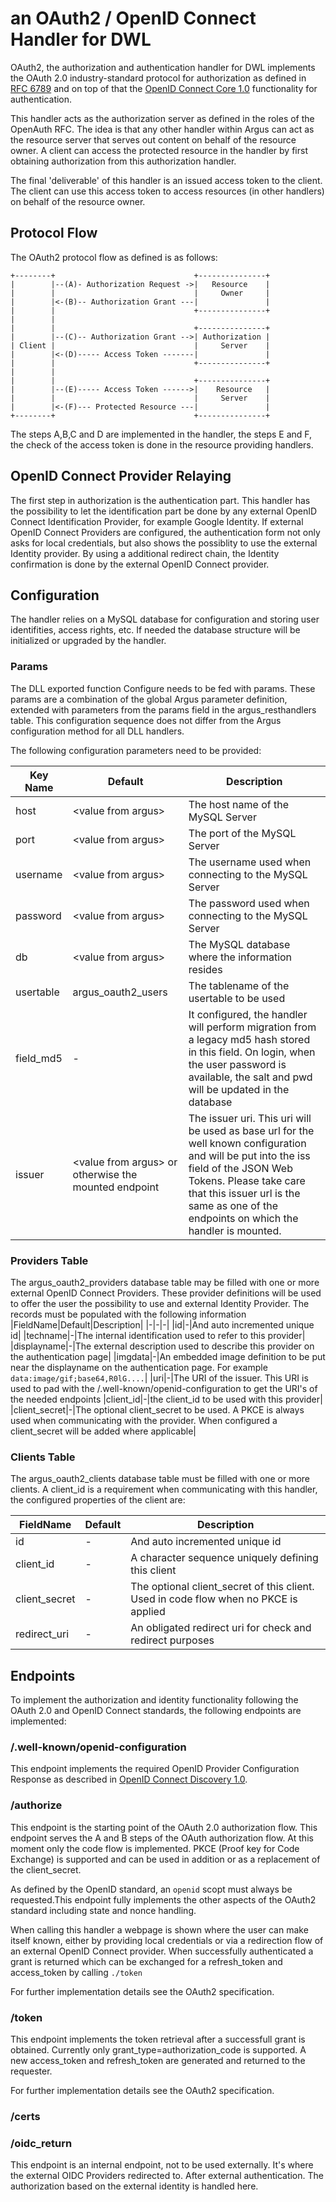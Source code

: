 # an OAuth2 / OpenID Connect Handler for DWL

OAuth2, the authorization and authentication handler for DWL implements the OAuth 2.0 industry-standard protocol for authorization as defined in [RFC 6789](https://datatracker.ietf.org/doc/html/rfc6749) and on top of that the [OpenID Connect Core 1.0](https://openid.net/specs/openid-connect-core-1_0.html) functionality for authentication.

This handler acts as the authorization server as defined in the roles of the OpenAuth RFC.
The idea is that any other handler within Argus can act as the resource server that serves out content on behalf of the resource owner.
A client can access the protected resource in the handler by first obtaining authorization from this authorization handler.

The final 'deliverable' of this handler is an issued access token to the client. The client can use this access token to access resources (in other handlers) on behalf of the resource owner.

## Protocol Flow
The OAuth2 protocol flow as defined is as follows:
```
+--------+                               +---------------+
|        |--(A)- Authorization Request ->|   Resource    |
|        |                               |     Owner     |
|        |<-(B)-- Authorization Grant ---|               |
|        |                               +---------------+
|        |
|        |                               +---------------+
|        |--(C)-- Authorization Grant -->| Authorization |
| Client |                               |     Server    |
|        |<-(D)----- Access Token -------|               |
|        |                               +---------------+
|        |
|        |                               +---------------+
|        |--(E)----- Access Token ------>|    Resource   |
|        |                               |     Server    |
|        |<-(F)--- Protected Resource ---|               |
+--------+                               +---------------+
```
The steps A,B,C and D are implemented in the handler, the steps E and F, the check of the access token is done in the resource providing handlers.

## OpenID Connect Provider Relaying
The first step in authorization is the authentication part. This handler has the possibility to let the identification part be done by any external OpenID Connect Identification Provider, for example Google Identity.
If external OpenID Connect Providers are configured, the authentication form not only asks for local credentials, but also shows the possiblity to use the external Identity provider. By using a additional redirect chain, the Identity confirmation is done by the external OpenID Connect provider.

## Configuration
The handler relies on a MySQL database for configuration and storing user identifities, access rights, etc. If needed the database structure will be initialized or upgraded by the handler.

### Params
The DLL exported function Configure needs to be fed with params. These params are a combination of the global Argus parameter definition, extended with parameters from the params field in the argus_resthandlers table. This configuration sequence does not differ from the Argus configuration method for all DLL handlers.

The following configuration parameters need to be provided:

|Key Name|Default|Description|
|-|-|-|
|host|\<value from argus\>|The host name of the MySQL Server|
|port|<value from argus\>|The port of the MySQL Server|
|username|<value from argus\>|The username used when connecting to the MySQL Server|
|password|<value from argus\>|The password used when connecting to the MySQL Server|
|db|<value from argus\>|The MySQL database where the information resides|
|usertable|argus_oauth2_users|The tablename of the usertable to be used|
|field_md5|-|It configured, the handler will perform migration from a legacy md5 hash stored in this field. On login, when the user password is available, the salt and pwd will be updated in the database|
|issuer|\<value from argus\> or otherwise the mounted endpoint|The issuer uri. This uri will be used as base url for the well known configuration and will be put into the iss field of the JSON Web Tokens. Please take care that this issuer url is the same as one of the endpoints on which the handler is mounted.

### Providers Table
The argus_oauth2_providers database table may be filled with one or more external OpenID Connect Providers. These provider definitions will be used to offer the user the possibility to use and external Identity Provider. The records must be populated with the following information
|FieldName|Default|Description|
|-|-|-|
|id|-|And auto incremented unique id|
|techname|-|The internal identification used to refer to this provider|
|displayname|-|The external description used to describe this provider on the authentication page|
|imgdata|-|An embedded image definition to be put near the displayname on the authentication page. For example `data:image/gif;base64,R0lG....`|
|uri|-|The URI of the issuer. This URI is used to pad with  the /.well-known/openid-configuration to get the URI's of the needed endpoints
|client_id|-|the client_id to be used with this provider|
|client_secret|-|The optional client_secret to be used. A PKCE is always used when communicating with the provider. When configured a client_secret will be added where applicable|

### Clients Table
The argus_oauth2_clients database table must be filled with one or more clients. A client_id is a requirement when communicating with this handler, the configured properties of the client are:

|FieldName|Default|Description|
|-|-|-|
|id|-|And auto incremented unique id|
|client_id|-|A character sequence uniquely defining this client|
|client_secret|-|The optional client_secret of this client. Used in code flow when no PKCE is applied|
|redirect_uri|-|An obligated redirect uri for check and redirect purposes|

## Endpoints
To implement the authorization and identity functionality following the OAuth 2.0 and OpenID Connect standards, the following endpoints are implemented:

### /.well-known/openid-configuration 
This endpoint implements the required OpenID Provider Configuration Response as described in [OpenID Connect Discovery 1.0](https://openid.net/specs/openid-connect-discovery-1_0.html).

### /authorize
This endpoint is the starting point of the OAuth 2.0 authorization flow. This endpoint serves the A and B steps of the OAuth authorization flow. At this moment only the code flow is implemented. PKCE (Proof key for Code Exchange) is supported and can be used in addition or as a replacement of the client_secret.  

As defined by the OpenID standard, an `openid` scopt must always be requested.This endpoint fully implements the other aspects of the OAuth2 standard including state and nonce handling.

When calling this handler a webpage is shown where the user can make itself known, either by providing local credentials or via a redirection flow of an external OpenID Connect provider. When successfully authenticated a grant is returned which can be exchanged for a refresh_token and access_token by calling `./token`

For further implementation details see the OAuth2 specification.

### /token
This endpoint implements the token retrieval after a successfull grant is obtained. Currently only grant_type=authorization_code is supported. 
A new access_token and refresh_token are generated and returned to the requester.

For further implementation details see the OAuth2 specification.

### /certs

### /oidc_return
This endpoint is an internal endpoint, not to be used externally. It's where the external OIDC Providers redirected to. After external authentication. The authorization based on the external identity is handled here.